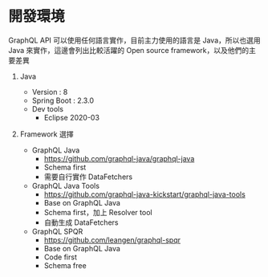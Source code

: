 # 開發環境

GraphQL API 可以使用任何語言實作，目前主力使用的語言是 Java，所以也選用 Java 來實作，這邊會列出比較活躍的 Open source framework，以及他們的主要差異

1. Java
    - Version : 8
    - Spring Boot : 2.3.0
    - Dev tools
        - Eclipse 2020-03

2. Framework 選擇
    - GraphQL Java
        - https://github.com/graphql-java/graphql-java
        - Schema first
        - 需要自行實作 DataFetchers
    - GraphQL Java Tools
        - https://github.com/graphql-java-kickstart/graphql-java-tools
        - Base on GraphQL Java
        - Schema first，加上 Resolver tool
        - 自動生成 DataFetchers
    - GraphQL SPQR
        - https://github.com/leangen/graphql-spqr
        - Base on GraphQL Java
        - Code first
        - Schema free
